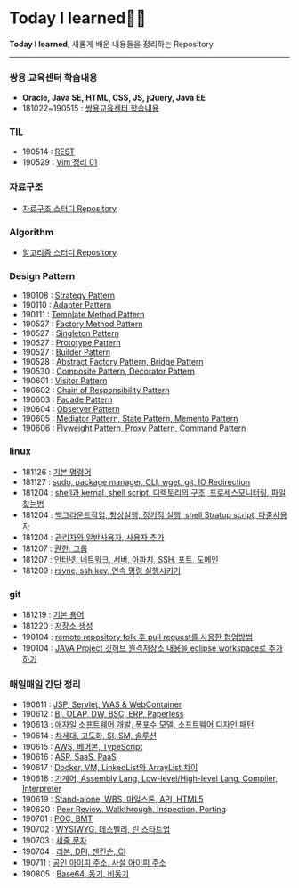 # Today I learned✍🏼

**Today I learned**, 새롭게 배운 내용들을 정리하는 Repository

---

### 쌍용 교육센터 학습내용
- **Oracle, Java SE, HTML, CSS, JS, jQuery, Java EE**
- 181022~190515 : [쌍용교육센터 학습내용 ](https://github.com/younggeun0/SSangYoung)

### TIL

- 190514 : [REST](https://younggeun0.github.io/TIL-REST/) 
- 190529 : [Vim 정리 01](https://younggeun0.github.io/TIL-VIM-01/)

### 자료구조

- [자료구조 스터디 Repository](https://github.com/younggeun0/DataStructureStudy)

### Algorithm

- [알고리즘 스터디 Repository](https://github.com/younggeun0/algorithm_study)

### Design Pattern

- 190108 : [Strategy Pattern](https://github.com/younggeun0/TIL/blob/master/designPattern/dp01.md)
- 190110 : [Adapter Pattern](https://github.com/younggeun0/TIL/blob/master/designPattern/dp02.md)
- 190111 : [Template Method Pattern](https://github.com/younggeun0/TIL/blob/master/designPattern/dp03.md)
- 190527 : [Factory Method Pattern](https://github.com/younggeun0/TIL/blob/master/designPattern/dp04.md)
- 190527 : [Singleton Pattern](https://github.com/younggeun0/TIL/blob/master/designPattern/dp05.md)
- 190527 : [Prototype Pattern](https://github.com/younggeun0/TIL/blob/master/designPattern/dp06.md)
- 190527 : [Builder Pattern](https://github.com/younggeun0/TIL/blob/master/designPattern/dp07.md)
- 190528 : [Abstract Factory Pattern, Bridge Pattern](https://github.com/younggeun0/TIL/blob/master/designPattern/dp08.md)
- 190530 : [Composite Pattern, Decorator Pattern](https://github.com/younggeun0/TIL/blob/master/designPattern/dp09.md)
- 190601 : [Visitor Pattern](https://github.com/younggeun0/TIL/blob/master/designPattern/dp10.md)
- 190602 : [Chain of Responsibility Pattern](https://github.com/younggeun0/TIL/blob/master/designPattern/dp11.md)
- 190603 : [Facade Pattern](https://github.com/younggeun0/TIL/blob/master/designPattern/dp12.md)
- 190604 : [Observer Pattern](https://github.com/younggeun0/TIL/blob/master/designPattern/dp13.md)
- 190605 : [Mediator Pattern, State Pattern, Memento Pattern](https://github.com/younggeun0/TIL/blob/master/designPattern/dp14.md)
- 190606 : [Flyweight Pattern, Proxy Pattern, Command Pattern](https://github.com/younggeun0/TIL/blob/master/designPattern/dp15.md)

### linux 

- 181126 : [기본 명령어](https://github.com/younggeun0/TIL/blob/master/linux/%EC%83%9D%ED%99%9C%EC%BD%94%EB%94%A9%20%EA%B0%95%EC%9D%98/linux%2001.md)
- 181127 : [sudo, package manager, CLI, wget, git, IO Redirection](https://github.com/younggeun0/TIL/blob/master/linux/%EC%83%9D%ED%99%9C%EC%BD%94%EB%94%A9%20%EA%B0%95%EC%9D%98/linux%2002.md)
- 181204 : [shell과 kernal, shell script, 디렉토리의 구조, 프로세스모니터링, 파일 찾는법](https://github.com/younggeun0/TIL/blob/master/linux/%EC%83%9D%ED%99%9C%EC%BD%94%EB%94%A9%20%EA%B0%95%EC%9D%98/linux%2003.md)
- 181204 : [백그라운드작업, 항상실행, 정기적 실행, shell Stratup script, 다중사용자](https://github.com/younggeun0/TIL/blob/master/linux/%EC%83%9D%ED%99%9C%EC%BD%94%EB%94%A9%20%EA%B0%95%EC%9D%98/linux%2004.md)
- 181204 : [관리자와 일반사용자, 사용자 추가](https://github.com/younggeun0/TIL/blob/master/linux/%EC%83%9D%ED%99%9C%EC%BD%94%EB%94%A9%20%EA%B0%95%EC%9D%98/linux%2005.md)
- 181207 : [권한, 그룹](https://github.com/younggeun0/TIL/blob/master/linux/%EC%83%9D%ED%99%9C%EC%BD%94%EB%94%A9%20%EA%B0%95%EC%9D%98/linux%2006.md)
- 181207 : [인터넷, 네트워크, 서버, 아파치, SSH, 포트, 도메인](https://github.com/younggeun0/TIL/blob/master/linux/%EC%83%9D%ED%99%9C%EC%BD%94%EB%94%A9%20%EA%B0%95%EC%9D%98/linux%2007.md)
- 181209 : [rsync, ssh key, 연속 명령 실행시키기](https://github.com/younggeun0/TIL/blob/master/linux/%EC%83%9D%ED%99%9C%EC%BD%94%EB%94%A9%20%EA%B0%95%EC%9D%98/linux%2008.md)

### git 

- 181219 : [기본 용어](https://github.com/younggeun0/TIL/blob/master/git/basic/git01.md)
- 181220 : [저장소 생성](https://github.com/younggeun0/TIL/blob/master/git/basic/git02.md)
- 190104 : [remote repository folk 후 pull request를 사용한 협업방법](https://github.com/younggeun0/TIL/blob/master/git/basic/git03.md)
- 190104 : [JAVA Project 깃허브 원격저장소 내용을 eclipse workspace로 추가하기](https://github.com/younggeun0/TIL/blob/master/git/basic/git04.md)

### 매일매일 간단 정리

- 190611 : [JSP, Servlet, WAS & WebContainer](https://github.com/younggeun0/TIL/blob/master/words/words_190611.md)
- 190612 : [BI, OLAP, DW, BSC, ERP, Paperless](https://github.com/younggeun0/TIL/blob/master/words/words_190612.md)
- 190613 : [애자일 소프트웨어 개발, 폭포수 모델, 소프트웨어 디자인 패턴](https://github.com/younggeun0/TIL/blob/master/words/words_190613.md)
- 190614 : [차세대, 고도화, SI, SM, 솔루션](https://github.com/younggeun0/TIL/blob/master/words/words_190614.md)
- 190615 : [AWS, 베어본, TypeScript](https://github.com/younggeun0/TIL/blob/master/words/words_190615.md)
- 190616 : [ASP, SaaS, PaaS](https://github.com/younggeun0/TIL/blob/master/words/words_190616.md)
- 190617 : [Docker, VM, LinkedList와 ArrayList 차이](https://github.com/younggeun0/TIL/blob/master/words/words_190617.md)
- 190618 : [기계어, Assembly Lang, Low-level/High-level Lang, Compiler, Interpreter](https://github.com/younggeun0/TIL/blob/master/words/words_190618.md)
- 190619 : [Stand-alone, WBS, 마일스톤, API, HTML5](https://github.com/younggeun0/TIL/blob/master/words/words_190619.md)
- 190620 : [Peer Review, Walkthrough, Inspection, Porting](https://github.com/younggeun0/TIL/blob/master/words/words_190620.md)
- 190701 : [POC, BMT](https://github.com/younggeun0/TIL/blob/master/words/words_190701.md)
- 190702 : [WYSIWYG, 데스벨리, 린 스타트업](https://github.com/younggeun0/TIL/blob/master/words/words_190702.md)
- 190703 : [새줄 문자](https://github.com/younggeun0/TIL/blob/master/words/words_190703.md)
- 190704 : [리본, DPI, 젠킨슨, CI](https://github.com/younggeun0/TIL/blob/master/words/words_190704.md)
- 190711 : [공인 아이피 주소, 사설 아이피 주소](https://github.com/younggeun0/TIL/blob/master/words/words_190711.md)
- 190805 : [Base64, 동기, 비동기](https://github.com/younggeun0/TIL/blob/master/words/words_190805.md)

